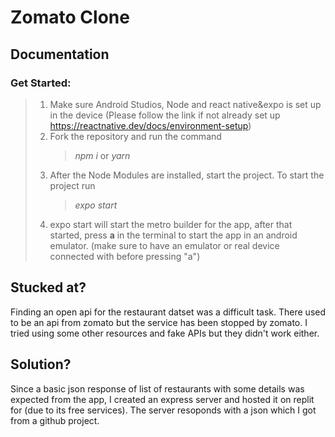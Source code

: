 # Zomato Clone

## Documentation

### Get Started:
> 1. Make sure Android Studios, Node and react native&expo is set up in the device
> (Please follow the link if not already set up https://reactnative.dev/docs/environment-setup)
> 2. Fork the repository and run the command 
> 		> _npm i_ or _yarn_
> 3. After the Node Modules are installed, start the project. To start the project run 
>  	 > _expo start_ 
>  4. expo start will start the metro builder for the app, after that started, press **a** in the terminal to start the app in an android emulator. 
>  (make sure to have an emulator or real device connected with before pressing "a")

## Stucked at?
Finding an open api for the restaurant datset was a difficult task. There used to be an api from zomato but the service has been stopped by zomato. I tried using some other resources and fake APIs but they didn't work either.

## Solution?
Since a basic json response of list of restaurants with some details was expected from the app, I created an express server and hosted it on replit for (due to its free services). The server resoponds with a json which I got from a github project.
